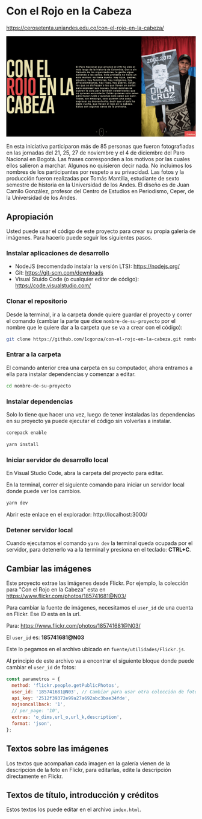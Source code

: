 # Con el Rojo en la Cabeza

https://cerosetenta.uniandes.edu.co/con-el-rojo-en-la-cabeza/

![Con el Rojo en la Cabeza](./estaticos/con-el-rojo-en-la-cabeza.png)

En esta iniciativa participaron más de 85 personas que fueron fotografiadas en las jornadas del 21, 25, 27 de noviembre y el 4 de diciembre del Paro Nacional en Bogotá. Las frases corresponden a los motivos por las cuales ellos salieron a marchar. Algunos no quisieron decir nada. No incluimos los nombres de los participantes por respeto a su privacidad. Las fotos y la producción fueron realizadas por Tomás Mantilla, estudiante de sexto semestre de historia en la Universidad de los Andes. El diseño es de Juan Camilo González, profesor del Centro de Estudios en Periodismo, Ceper, de la Universidad de los Andes.

## Apropiación

Usted puede usar el código de este proyecto para crear su propia galería de imágenes. Para hacerlo puede seguir los siguientes pasos.

### Instalar aplicaciones de desarrollo

- NodeJS (recomendado instalar la versión LTS): https://nodejs.org/
- Git: https://git-scm.com/downloads
- Visual Stuido Code (o cualquier editor de código): https://code.visualstudio.com/

### Clonar el repositorio

Desde la terminal, ir a la carpeta donde quiere guardar el proyecto y correr el comando (cambiar la parte que dice `nombre-de-su-proyecto` por el nombre que le quiere dar a la carpeta que se va a crear con el código):

```bash
git clone https://github.com/1cgonza/con-el-rojo-en-la-cabeza.git nombre-de-su-proyecto
```

### Entrar a la carpeta

El comando anterior crea una carpeta en su computador, ahora entramos a ella para instalar dependencias y comenzar a editar.

```bash
cd nombre-de-su-proyecto
```

### Instalar dependencias

Solo lo tiene que hacer una vez, luego de tener instaladas las dependencias en su proyecto ya puede ejecutar el código sin volverlas a instalar.

```bash
corepack enable
```

```bash
yarn install
```

### Iniciar servidor de desarrollo local

En Visual Studio Code, abra la carpeta del proyecto para editar.

En la terminal, correr el siguiente comando para iniciar un servidor local donde puede ver los cambios.

```bash
yarn dev
```

Abrir este enlace en el explorador: http://localhost:3000/

### Detener servidor local

Cuando ejecutamos el comando `yarn dev` la terminal queda ocupada por el servidor, para detenerlo va a la terminal y presiona en el teclado: **CTRL+C**.

## Cambiar las imágenes

Este proyecto extrae las imágenes desde Flickr. Por ejemplo, la colección para "Con el Rojo en la Cabeza" esta en https://www.flickr.com/photos/185741681@N03/

Para cambiar la fuente de imágenes, necesitamos el `user_id` de una cuenta en Flickr. Ese ID esta en la url.

Para: https://www.flickr.com/photos/185741681@N03/

El `user_id` es: **185741681@N03**

Este lo pegamos en el archivo ubicado en `fuente/utilidades/Flickr.js`.

Al principio de este archivo va a encontrar el siguiente bloque donde puede cambiar el `user_id` de fotos:

```js
const parametros = {
  method: 'flickr.people.getPublicPhotos',
  user_id: '185741681@N03', // Cambiar para usar otra colección de fotos.
  api_key: '2512f39372e99a27a692abc3bae34fde',
  nojsoncallback: '1',
  // per_page: '10',
  extras: 'o_dims,url_o,url_k,description',
  format: 'json',
};
```

## Textos sobre las imágenes

Los textos que acompañan cada imagen en la galería vienen de la descripción de la foto en Flickr, para editarlas, edite la descripción directamente en Flickr.

## Textos de título, introducción y créditos

Estos textos los puede editar en el archivo `index.html`.
